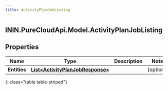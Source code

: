 ```yaml
---
title: ActivityPlanJobListing
---
```

## ININ.PureCloudApi.Model.ActivityPlanJobListing

## Properties

|Name | Type | Description | Notes|
|------------ | ------------- | ------------- | -------------|
| **Entities** | [**List&lt;ActivityPlanJobResponse&gt;**](ActivityPlanJobResponse.html) |  | [optional] |
{: class="table table-striped"}


